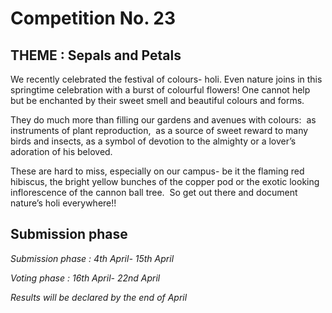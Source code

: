 # Competition No. 23
## THEME : Sepals and Petals

We recently celebrated the festival of colours- holi. Even
nature joins in this springtime celebration with a burst of colourful flowers!
One cannot help but be enchanted by their sweet smell and beautiful colours and
forms.

They do much more than filling our gardens and avenues with colours:  as instruments of plant reproduction,  as a source of sweet reward to many birds and insects, as a symbol of devotion to the almighty or a lover’s adoration of his beloved. 

These are hard to miss, especially on our campus- be it the
flaming red hibiscus, the bright yellow bunches of the copper pod or the exotic
looking inflorescence of the cannon ball tree. 
So get out there and document nature’s holi everywhere!!


## Submission phase
*Submission phase : 4th April- 15th April*

*Voting phase        : 16th April- 22nd April*

*Results will be declared by the end of April*
